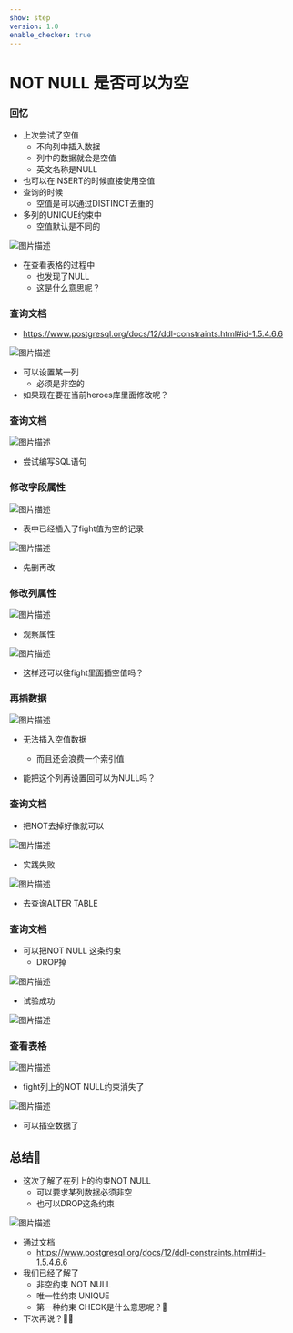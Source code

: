 ```yaml
---
show: step
version: 1.0
enable_checker: true
---
```


# NOT NULL 是否可以为空

###  回忆
- 上次尝试了空值
	- 不向列中插入数据
	- 列中的数据就会是空值
	- 英文名称是NULL
- 也可以在INSERT的时候直接使用空值
- 查询的时候
	- 空值是可以通过DISTINCT去重的
- 多列的UNIQUE约束中
	- 空值默认是不同的

![图片描述](https://doc.shiyanlou.com/courses/uid1190679-20230609-1686303617459)

- 在查看表格的过程中
	- 也发现了NULL
	- 这是什么意思呢？

### 查询文档

- https://www.postgresql.org/docs/12/ddl-constraints.html#id-1.5.4.6.6

![图片描述](https://doc.shiyanlou.com/courses/uid1190679-20230609-1686304465762)

- 可以设置某一列
	- 必须是非空的
- 如果现在要在当前heroes库里面修改呢？

### 查询文档

![图片描述](https://doc.shiyanlou.com/courses/uid1190679-20230609-1686304600063)

- 尝试编写SQL语句

### 修改字段属性

![图片描述](https://doc.shiyanlou.com/courses/uid1190679-20230609-1686304717635)

- 表中已经插入了fight值为空的记录

![图片描述](https://doc.shiyanlou.com/courses/uid1190679-20230609-1686304754039)

- 先删再改

### 修改列属性

![图片描述](https://doc.shiyanlou.com/courses/uid1190679-20230609-1686304861747)

- 观察属性

![图片描述](https://doc.shiyanlou.com/courses/uid1190679-20230609-1686304914059)

- 这样还可以往fight里面插空值吗？

### 再插数据

![图片描述](https://doc.shiyanlou.com/courses/uid1190679-20230609-1686304994180)

- 无法插入空值数据
	- 而且还会浪费一个索引值

- 能把这个列再设置回可以为NULL吗？

### 查询文档

- 把NOT去掉好像就可以

![图片描述](https://doc.shiyanlou.com/courses/uid1190679-20230609-1686305078899)

- 实践失败

![图片描述](https://doc.shiyanlou.com/courses/uid1190679-20230609-1686305266167)

- 去查询ALTER TABLE

### 查询文档

- 可以把NOT NULL 这条约束
	- DROP掉

![图片描述](https://doc.shiyanlou.com/courses/uid1190679-20230609-1686305312843)

- 试验成功

![图片描述](https://doc.shiyanlou.com/courses/uid1190679-20230609-1686305332266)

### 查看表格

![图片描述](https://doc.shiyanlou.com/courses/uid1190679-20230609-1686305347641)

- fight列上的NOT NULL约束消失了

![图片描述](https://doc.shiyanlou.com/courses/uid1190679-20230609-1686305418414)

- 可以插空数据了

## 总结🤔
- 这次了解了在列上的约束NOT NULL
	- 可以要求某列数据必须非空
	- 也可以DROP这条约束

![图片描述](https://doc.shiyanlou.com/courses/uid1190679-20230609-1686305591750)

- 通过文档
	- https://www.postgresql.org/docs/12/ddl-constraints.html#id-1.5.4.6.6
- 我们已经了解了
	- 非空约束 NOT NULL 
	- 唯一性约束 UNIQUE
	- 第一种约束 CHECK是什么意思呢？🤔
- 下次再说？👋🏻
